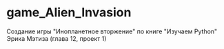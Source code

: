 # game_Alien_Invasion

Создание игры "Инопланетное вторжение" по книге "Изучаем Python" Эрика Мэтиза (глава 12, проект 1)
